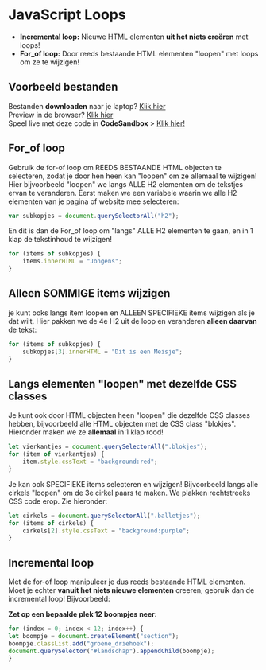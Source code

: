 # JavaScript Loops
- **Incremental loop:** Nieuwe HTML elementen **uit het niets creëren** met loops!
- **For_of loop:** Door reeds bestaande HTML elementen "loopen" met loops om ze te wijzigen!

## Voorbeeld bestanden
Bestanden **downloaden** naar je laptop? [Klik hier](https://github.com/CMD-Groningen/javascript-loops/archive/refs/heads/master.zip)     
Preview in de browser? [Klik hier](https://cmd-groningen.github.io/javascript-loops)  
Speel live met deze code in **CodeSandbox** > [Klik hier!](https://codesandbox.io/s/github/CMD-Groningen/javascript-loops) 

## For_of loop

Gebruik de for-of loop om REEDS BESTAANDE HTML objecten te selecteren, zodat je door hen heen kan "loopen" om ze allemaal te wijzigen! Hier bijvoorbeeld "loopen" we langs ALLE H2 elementen om de tekstjes ervan te veranderen. Eerst maken we een variabele waarin we alle H2 elementen van je pagina of website mee selecteren:

```JavaScript
var subkopjes = document.querySelectorAll("h2");
```

En dit is dan de For_of loop om "langs" ALLE H2 elementen te gaan, en in 1 klap de tekstinhoud te wijzigen!

```JavaScript
for (items of subkopjes) {
	items.innerHTML = "Jongens";
}
```

## Alleen SOMMIGE items wijzigen

je kunt ooks langs item loopen en ALLEEN SPECIFIEKE items wijzigen als je dat wilt. Hier pakken we de 4e H2 uit de loop en veranderen **alleen daarvan** de tekst:

```JavaScript
for (items of subkopjes) {
	subkopjes[3].innerHTML = "Dit is een Meisje";
}
```

## Langs elementen "loopen" met dezelfde CSS classes

Je kunt ook door HTML objecten heen "loopen" die dezelfde CSS classes hebben, bijvoorbeeld alle HTML objecten met de CSS class "blokjes". Hieronder maken we ze **allemaal** in 1 klap rood!

```JavaScript
let vierkantjes = document.querySelectorAll(".blokjes");
for (item of vierkantjes) {
	item.style.cssText = "background:red";
}
```

Je kan ook SPECIFIEKE items selecteren en wijzigen! Bijvoorbeeld langs alle cirkels "loopen" om de 3e cirkel paars te maken. We plakken rechtstreeks CSS code erop. Zie hieronder:

```JavaScript
let cirkels = document.querySelectorAll(".balletjes");
for (items of cirkels) {
	cirkels[2].style.cssText = "background:purple";
}
```

## Incremental loop

Met de for-of loop manipuleer je dus reeds bestaande HTML elementen. Moet je echter **vanuit het niets nieuwe elementen** creeren, gebruik dan de incremental loop! Bijvoorbeeld:

**Zet op een bepaalde plek 12 boompjes neer:**

```JavaScript
for (index = 0; index < 12; index++) {
let boompje = document.createElement("section");
boompje.classList.add("groene_driehoek");
document.querySelector("#landschap").appendChild(boompje);
}
```
